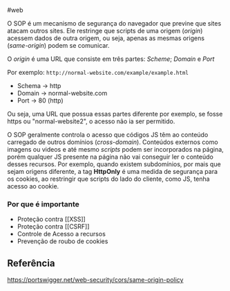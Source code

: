 #web

O SOP é um mecanismo de segurança do navegador que previne que sites atacam outros sites. Ele restringe que scripts de uma origem (*origin*) acessem dados de outra origem, ou seja, apenas as mesmas origens (*same-origin*) podem se comunicar.

O *origin* é uma URL que consiste em três partes: *Scheme*; *Domain* e *Port*

Por exemplo:
`http://normal-website.com/example/example.html` 

- Schema -> http
- Domain -> normal-website.com
- Port -> 80 (http)

Ou seja, uma URL que possua essas partes diferente por exemplo, se fosse https ou "normal-website2", o acesso não ia ser permitido.

O SOP geralmente controla o acesso que códigos JS têm ao conteúdo carregado de outros domínios (*cross-domain*). Conteúdos externos como imagens ou videos e até mesmo *scripts* podem ser incorporados na página, porém qualquer JS presente na página não vai conseguir ler o conteúdo desses recursos. Por exemplo, quando existem subdomínios, por mais que sejam origens diferente, a tag **HttpOnly** é uma medida de segurança para os cookies, ao restringir que scripts do lado do cliente, como JS,  tenha acesso ao cookie.
### Por que é importante

* Proteção contra [[XSS]]
* Proteção contra [[CSRF]]
* Controle de Acesso a recursos
* Prevenção de roubo de cookies

## Referência
https://portswigger.net/web-security/cors/same-origin-policy